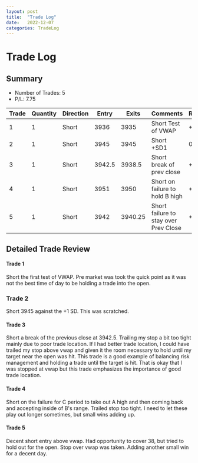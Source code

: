```yaml
---
layout: post
title:  "Trade Log"
date:   2022-12-07 
categories: TradeLog
---
```

# Trade Log
## Summary
- Number of Trades: 5
- P/L: 7.75

| Trade | Quantity | Direction | Entry  | Exits   | Comments                             | Result | Period |
| ----- | -------- | --------- | ------ | ------- | ------------------------------------ | ------ | ------ |
| 1     | 1        | Short     | 3936   | 3935    | Short Test of VWAP                   | +1     | V      |
| 2     | 1        | Short     | 3945   | 3945    | Short +SD1                           | 0      | A      |
| 3     | 1        | Short     | 3942.5 | 3938.5  | Short break of prev close            | +4     | A      |
| 4     | 1        | Short     | 3951   | 3950    | Short on failure to hold B high       | +1     | C      |
| 5     | 1        | Short     | 3942   | 3940.25 | Short failure to stay over Prev Close | +1.75  | C      | 


## Detailed Trade Review

#### Trade 1
Short the first test of VWAP. Pre market was took the quick point as it was not the best time of day to be holding a trade into the open.

### Trade 2
Short 3945 against the +1 SD. This was scratched.

#### Trade 3
Short a break of the previous close at 3942.5. Trailing my stop a bit too tight mainly due to poor trade location. If I had better trade location, I could have trailed my stop above vwap and given it the room necessary to hold until my target near the open was hit. This trade is a good example of balancing risk management and holding a trade until the target is hit. That is okay that I was stopped at vwap but this trade emphasizes the importance of good trade location.

#### Trade 4
Short on the failure for C period to take out A high and then coming back and accepting inside of B's range. Trailed stop too tight. I need to let these play out longer sometimes, but small wins adding up. 


#### Trade 5
Decent short entry above vwap. Had opportunity to cover 38, but tried to hold out for the open. Stop over vwap was taken. Adding another small win for a decent day. 